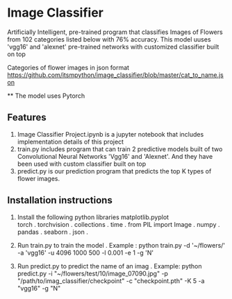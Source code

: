 # Image Classifier

Artificially Intelligent, pre-trained program that classifies Images of Flowers from 102 categories listed below with 76% accuracy.
This model uuses 'vgg16' and 'alexnet' pre-trained networks with customized classifier built on top

Categories of flower images in json format https://github.com/itsmpython/image_classifier/blob/master/cat_to_name.json

** The model uses Pytorch

## Features

1. Image Classifier Project.ipynb is a jupyter notebook that includes implementation details of this project
2. train.py includes program that can train 2 predictive models built of two 
Convolutional Neural Networks 'Vgg16' and 'Alexnet'. And they have been used with custom classifier built on top
3. predict.py is our prediction program that predicts the top K types of flower images.

## Installation instructions
1. Install the following python libraries
    matplotlib.pyplot  
    torch . 
    torchvision . 
    collections . 
    time . 
    from PIL import Image .
    numpy . 
    pandas . 
    seaborn . 
    json . 
    
2. Run train.py to train the model .
    Example : python train.py -d '~/flowers/' -a 'vgg16' -u 4096 1000 500 -l 0.001 -e 1 -g 'N'

3. Run predict.py to predict the name of an imag . 
    Example: python predict.py -i "~/flowers/test/10/image_07090.jpg" -p "/path/to/imag_classifier/checkpoint" -c "checkpoint.pth" -K 5 -a "vgg16" -g "N"
